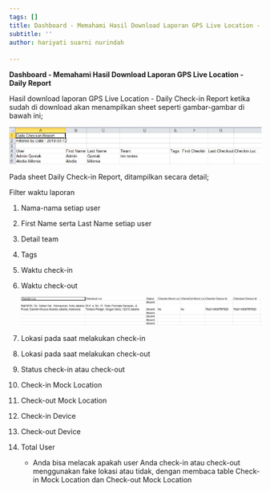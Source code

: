 ```yaml
---
tags: []
title: Dashboard - Memahami Hasil Download Laporan GPS Live Location - Daily Report
subtitle: ''
author: hariyati suarni nurindah

---
```

**Dashboard - Memahami Hasil Download Laporan GPS Live Location - Daily Report**

Hasil download laporan GPS Live Location - Daily Check-in Report ketika sudah di download akan menampilkan sheet seperti gambar-gambar di bawah ini;

![](/uploads/1-2.jpg)

Pada sheet Daily Check-in Report, ditampilkan secara detail;

Filter waktu laporan

 1. Nama-nama setiap user
 2. First Name serta Last Name setiap user
 3. Detail team
 4. Tags
 5. Waktu check-in
 6. Waktu check-out

    ![](/uploads/2-1.jpg)
 7. Lokasi pada saat melakukan check-in
 8. Lokasi pada saat melakukan check-out
 9. Status check-in atau check-out
10. Check-in Mock Location
11. Check-out Mock Location
12. Check-in Device
13. Check-out Device
14. Total User
    * Anda bisa melacak apakah user Anda check-in atau check-out menggunakan fake lokasi atau tidak, dengan membaca table Check-in Mock Location dan Check-out Mock Location